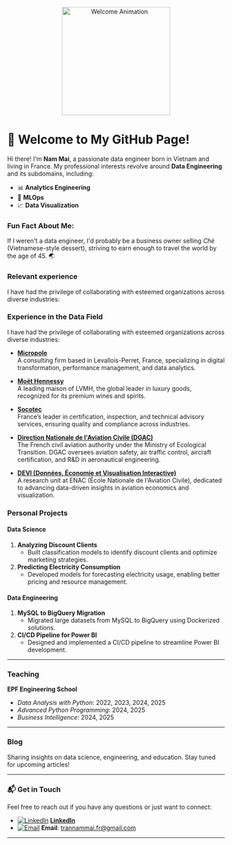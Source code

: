 <p align="center">
  <img src="https://i0.wp.com/media1.giphy.com/media/3o7TKMt1VVNkHV2PaE/giphy.gif" width="250" height="250" alt="Welcome Animation"/>
</p>

# 👋 Welcome to My GitHub Page!

Hi there! I'm **Nam Mai**, a passionate data engineer born in Vietnam and living in France. My professional interests revolve around **Data Engineering** and its subdomains, including:

- 📊 **Analytics Engineering**
- 🤖 **MLOps**
- 📈 **Data Visualization**

### Fun Fact About Me:
If I weren't a data engineer, I'd probably be a business owner selling *Chè* (Vietnamese-style dessert), striving to earn enough to travel the world by the age of 45. 🌏

### **Relevant experience**  

I have had the privilege of collaborating with esteemed organizations across diverse industries:  

### **Experience in the Data Field**  

I have had the privilege of collaborating with esteemed organizations across diverse industries:  

- **[Micropole](https://www.micropole.com/)**  
   A consulting firm based in Levallois-Perret, France, specializing in digital transformation, performance management, and data analytics.  

- **[Moët Hennessy](https://www.moet-hennessy.com/)**  
   A leading maison of LVMH, the global leader in luxury goods, recognized for its premium wines and spirits.  

- **[Socotec](https://www.socotec.com/)**  
   France’s leader in certification, inspection, and technical advisory services, ensuring quality and compliance across industries.  

- **[Direction Nationale de l'Aviation Civile (DGAC)](https://www.ecologie.gouv.fr/direction-generale-laviation-civile-dgac)**  
   The French civil aviation authority under the Ministry of Ecological Transition. DGAC oversees aviation safety, air traffic control, aircraft certification, and R&D in aeronautical engineering.  

- **[DEVI (Données, Économie et Visualisation Interactive)](https://www.enac.fr/en/research)**  
   A research unit at ENAC (École Nationale de l'Aviation Civile), dedicated to advancing data-driven insights in aviation economics and visualization.  

### **Personal Projects**  

#### **Data Science**  
1. **Analyzing Discount Clients**  
   - Built classification models to identify discount clients and optimize marketing strategies.  
2. **Predicting Electricity Consumption**  
   - Developed models for forecasting electricity usage, enabling better pricing and resource management.  

#### **Data Engineering**  
1. **MySQL to BigQuery Migration**  
   - Migrated large datasets from MySQL to BigQuery using Dockerized solutions.  
2. **CI/CD Pipeline for Power BI**  
   - Designed and implemented a CI/CD pipeline to streamline Power BI development.  

---

### **Teaching**  
**EPF Engineering School**  
- *Data Analysis with Python*: 2022, 2023, 2024, 2025  
- *Advanced Python Programming*: 2024, 2025  
- *Business Intelligence*: 2024, 2025  

---

### **Blog**  
Sharing insights on data science, engineering, and education. Stay tuned for upcoming articles!  

---

### 📬 Get in Touch

Feel free to reach out if you have any questions or just want to connect:

- [![LinkedIn](https://img.icons8.com/fluency/20/000000/linkedin.png)](https://www.linkedin.com/in/trannammai) [**LinkedIn**](https://www.linkedin.com/in/trannammai)
- [![Email](https://img.icons8.com/color/20/000000/new-post.png)](mailto:trannammai.fr@gmail.com) **Email**: trannammai.fr@gmail.com

---
